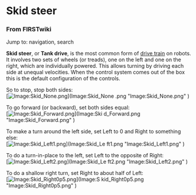 

# Skid steer

### From FIRSTwiki

Jump to: navigation, search

**Skid steer**, or **Tank drive**, is the most common form of [drive train](Drive_train "Drive train" ) on robots. It involves two sets of wheels (or treads), one on the left and one on the right, which are individually powered. This allows turning by driving each side at unequal velocities. When the control system comes out of the box this is the default configuration of the controls. 

So to stop, stop both sides:  
[![Image:Skid_None.png](/media/8/8f/Skid_None.png)](Image:Skid_None
.png "Image:Skid_None.png" )

To go forward (or backward), set both sides equal:  
[![Image:Skid_Forward.png](/media/7/76/Skid_Forward.png)](Image:Ski
d_Forward.png "Image:Skid_Forward.png" )

To make a turn around the left side, set Left to 0 and Right to something
else:  
[![Image:Skid_Left1.png](/media/9/99/Skid_Left1.png)](Image:Skid_Le
ft1.png "Image:Skid_Left1.png" )

To do a turn-in-place to the left, set Left to the opposite of Right:  
[![Image:Skid_Left2.png](/media/6/62/Skid_Left2.png)](Image:Skid_Le
ft2.png "Image:Skid_Left2.png" )

To do a shallow right turn, set Right to about half of Left:  
[![Image:Skid_Right0p5.png](/media/5/51/Skid_Right0p5.png)](Image:S
kid_Right0p5.png "Image:Skid_Right0p5.png" )


